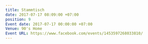```yaml
---
title: Stammtisch
date: 2017-07-17 08:09:00 +07:00
position: 9
Event date: 2017-07-17 00:00:00 +07:00
Venue: 90's Home
Event URL: https://www.facebook.com/events/1453597268033810/
---
```


